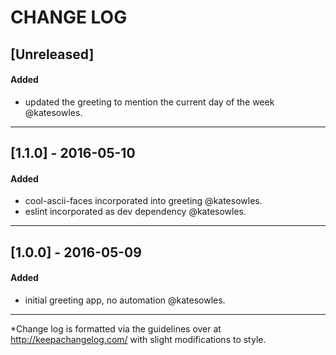 # CHANGE LOG

## [Unreleased]
#### Added
- updated the greeting to mention the current day of the week @katesowles.

---

## [1.1.0] - 2016-05-10
#### Added
- cool-ascii-faces incorporated into greeting @katesowles.
- eslint incorporated as dev dependency @katesowles.

---

## [1.0.0] - 2016-05-09
#### Added
- initial greeting app, no automation @katesowles.

---

[//]: <> ( ### [Unreleased] )
[//]: <> ( #### Added / Changed / Deprecated / Removed / Fixed / Security )
[//]: <> ( - what was updated @contributorUsername. )
[//]: <> ( - what was updated @contributorUsername. )

[//]: <> ( ### [VERSION] - YYYY-MM-DD )
[//]: <> ( #### Added / Changed / Deprecated / Removed / Fixed / Security )
[//]: <> ( - what was updated @contributorUsername. )
[//]: <> ( - what was updated @contributorUsername. )

*Change log is formatted via the guidelines over at http://keepachangelog.com/ with slight modifications to style.
